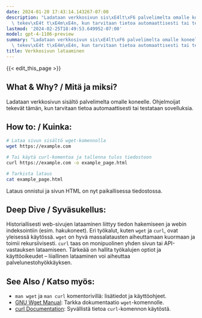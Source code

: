 ```yaml
---
date: 2024-01-20 17:43:14.143267-07:00
description: "Ladataan verkkosivun sis\xE4lt\xF6 palvelimelta omalle koneelle. Ohjelmoijat\
  \ tekev\xE4t t\xE4m\xE4n, kun tarvitaan tietoa automaattisesti tai testataan sovelluksia."
lastmod: '2024-02-25T18:49:53.649952-07:00'
model: gpt-4-1106-preview
summary: "Ladataan verkkosivun sis\xE4lt\xF6 palvelimelta omalle koneelle. Ohjelmoijat\
  \ tekev\xE4t t\xE4m\xE4n, kun tarvitaan tietoa automaattisesti tai testataan sovelluksia."
title: Verkkosivun lataaminen
---
```


{{< edit_this_page >}}

## What & Why? / Mitä ja miksi?
Ladataan verkkosivun sisältö palvelimelta omalle koneelle. Ohjelmoijat tekevät tämän, kun tarvitaan tietoa automaattisesti tai testataan sovelluksia.

## How to: / Kuinka:
```Bash
# Lataa sivun sisältö wget-komennolla
wget https://example.com

# Tai käytä curl-komentoa ja tallenna tulos tiedostoon
curl https://example.com -o example_page.html

# Tarkista lataus
cat example_page.html
```
Lataus onnistui ja sivun HTML on nyt paikallisessa tiedostossa.

## Deep Dive / Syväsukellus:
Historiallisesti web-sivujen lataaminen liittyy tiedon hakemiseen ja webin indeksointiin (esim. hakukoneet). Eri työkalut, kuten `wget` ja `curl`, ovat yleisessä käytössä. `wget` on hyvä massalatausten aiheuttamaan kuormaan ja toimii rekursiivisesti. `curl` taas on monipuolinen yhden sivun tai API-vastauksen lataamiseen. Tärkeää on hallita työkalujen optiot ja käyttöoikeudet – liiallinen lataaminen voi aiheuttaa palvelunestohyökkäyksen.

## See Also / Katso myös:
- `man wget` ja `man curl` komentorivillä: lisätiedot ja käyttöohjeet.
- [GNU Wget Manual](https://www.gnu.org/software/wget/manual/wget.html): Tarkka dokumentaatio `wget`-komennolle.
- [curl Documentation](https://curl.se/docs/): Syvällistä tietoa `curl`-komennon käytöstä.
